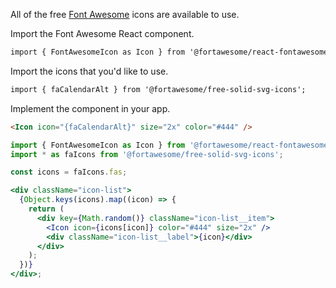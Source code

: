 All of the free <a href="https://fontawesome.com/icons?d=gallery&m=free" target="__blank">Font Awesome</a> icons are available to use.

Import the Font Awesome React component.

```html
import { FontAwesomeIcon as Icon } from '@fortawesome/react-fontawesome';
```

Import the icons that you'd like to use.

```html
import { faCalendarAlt } from '@fortawesome/free-solid-svg-icons';
```

Implement the component in your app.

```html
<Icon icon="{faCalendarAlt}" size="2x" color="#444" />
```

```jsx
import { FontAwesomeIcon as Icon } from '@fortawesome/react-fontawesome';
import * as faIcons from '@fortawesome/free-solid-svg-icons';

const icons = faIcons.fas;

<div className="icon-list">
  {Object.keys(icons).map((icon) => {
    return (
      <div key={Math.random()} className="icon-list__item">
        <Icon icon={icons[icon]} color="#444" size="2x" />
        <div className="icon-list__label">{icon}</div>
      </div>
    );
  })}
</div>;
```
